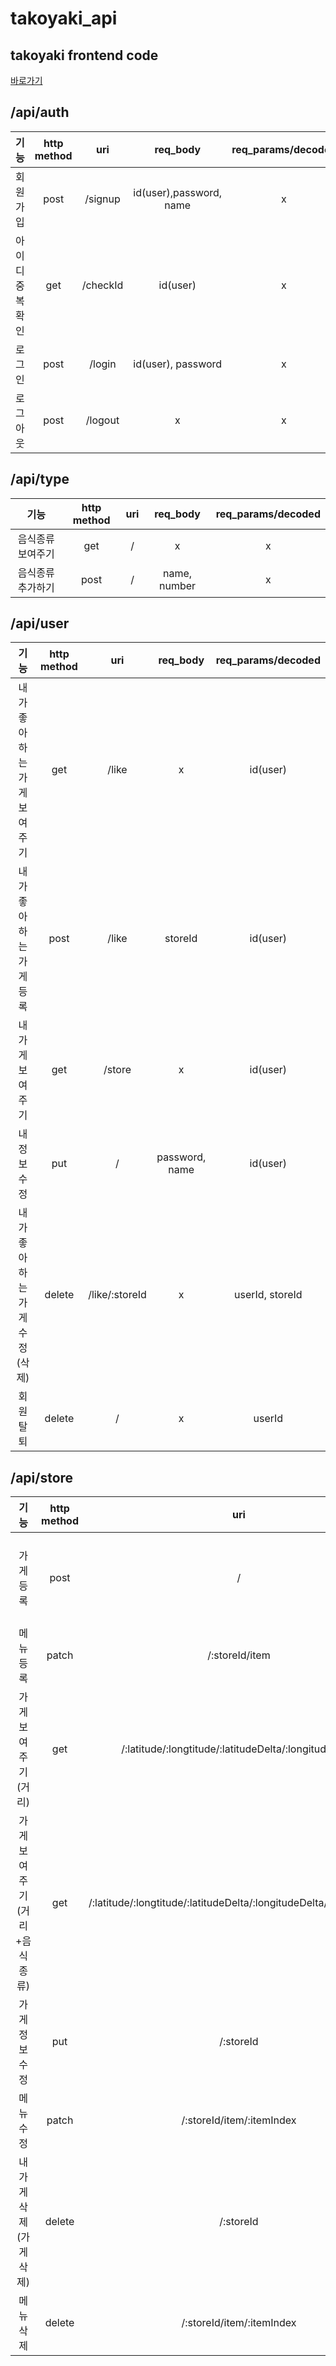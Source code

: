 # takoyaki_api

## takoyaki frontend code
[바로가기](https://github.com/wiseseo/tako_frontend)
<br/>

## /api/auth
|기능|http method|uri|req_body|req_params/decodes|
|:---:|:---:|:---:|:---:|:---:|
|회원가입|post| /signup|id(user),password, name|x|
|아이디 중복확인|get|/checkId|id(user)|x|
|로그인|post| /login|id(user), password|x|
|로그아웃|post| /logout|x|x|

## /api/type
|기능|http method|uri|req_body|req_params/decoded|
|:---:|:---:|:---:|:---:|:---:|
|음식종류보여주기|get|/|x|x|
|음식종류추가하기|post|/|name, number|x|

## /api/user
|기능|http method|uri|req_body|req_params/decoded|
|:---:|:---:|:---:|:---:|:---:|
|내가좋아하는가게  보여주기|get|/like|x|id(user)|
|내가좋아하는가게  등록|post|/like|storeId|id(user)|
|내가게보여주기|get|/store|x|id(user)|
|내정보수정|put|/|password, name|id(user)|
|내가좋아하는가게  수정(삭제)|delete| /like/:storeId|x|userId, storeId|
|회원탈퇴|delete|/|x|userId|


## /api/store
|기능|http method|uri|req_body|req_params/decoded|
|:---:|:---:|:---:|:---:|:---:|
|가게등록|post|/|title,  type,  location: {address,  latitude,  longitude},  time,  description|id(user)  (내가게등록위해)|
|메뉴등록|patch|/:storeId/item|menu, price, photo|storeId|
|가게보여주기(거리)|get| /:latitude/:longtitude/:latitudeDelta/:longitudeDelta|x|latitude, longtitude, latitudeDelta, longitudeDelta|
|가게보여주기(거리+음식종류)|get| /:latitude/:longtitude/:latitudeDelta/:longitudeDelta/:typeNumber|x|latitude, longtitude, latitudeDelta, longitudeDelta, typeNumber|
|가게정보수정|put|/:storeId|title, type, location:{address, latitude,  longitude}, time, description|storeId|
|메뉴수정|patch|/:storeId/item/:itemIndex|menu, price, photo|storeId, itemIndex|
|내가게삭제(가게삭제)|delete|/:storeId|x|storeId,id(userId)|
|메뉴삭제|delete| /:storeId/item/:itemIndex|x|storeId, itemIndex|
